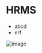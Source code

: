 # HRMS
- abcd
- erf

![image](https://github.com/user-attachments/assets/b40a89b0-b663-4b39-8e05-f5b0997400c1)
